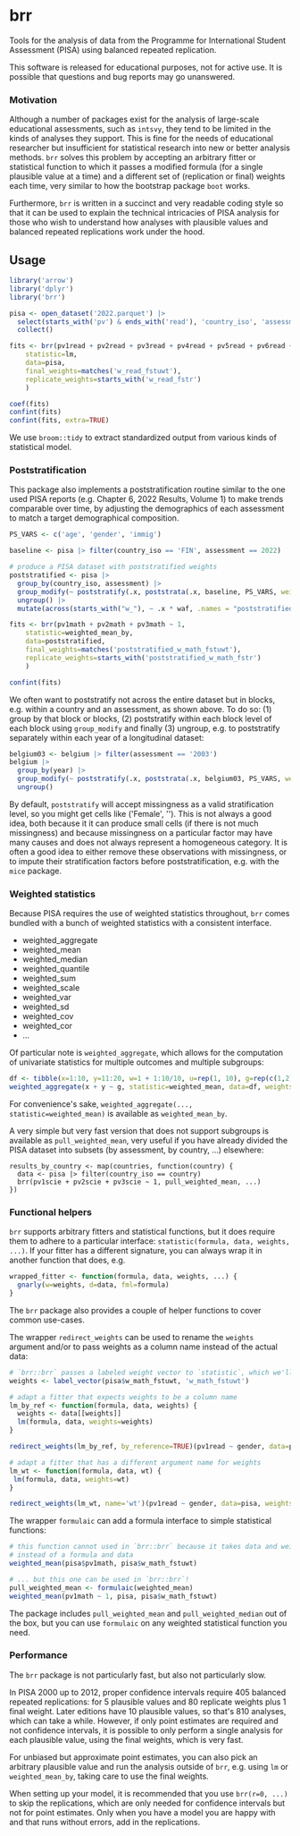 # brr

Tools for the analysis of data from the Programme for International Student
Assessment (PISA) using balanced repeated replication.

This software is released for educational purposes, not for active use.
It is possible that questions and bug reports may go unanswered.

### Motivation

Although a number of packages exist for the analysis of large-scale educational
assessments, such as `intsvy`, they tend to be limited in the kinds of analyses
they support. This is fine for the needs of educational researcher but
insufficient for statistical research into new or better analysis methods. `brr`
solves this problem by accepting an arbitrary fitter or statistical function to
which it passes a modified formula (for a single plausible value at a time) and
a different set of (replication or final) weights each time, very similar to 
how the bootstrap package `boot` works.

Furthermore, `brr` is written in a succinct and very readable coding style so
that it can be used to explain the technical intricacies of PISA analysis for
those who wish to understand how analyses with plausible values and balanced
repeated replications work under the hood.

## Usage

```r
library('arrow')
library('dplyr')
library('brr')

pisa <- open_dataset('2022.parquet') |>
  select(starts_with('pv') & ends_with('read'), 'country_iso', 'assessment', starts_with('w_read')) |>
  collect()

fits <- brr(pv1read + pv2read + pv3read + pv4read + pv5read + pv6read + pv7read + pv8read + pv9read + pv10read ~ country_iso,
    statistic=lm,
    data=pisa,
    final_weights=matches('w_read_fstuwt'),
    replicate_weights=starts_with('w_read_fstr')
    )

coef(fits)
confint(fits)
confint(fits, extra=TRUE)
```

We use `broom::tidy` to extract standardized output from various kinds of
statistical model.

### Poststratification

This package also implements a poststratification routine similar to the one
used PISA reports (e.g. Chapter 6, 2022 Results, Volume 1) to make trends
comparable over time, by adjusting the demographics of each assessment to match
a target demographical composition.

```r
PS_VARS <- c('age', 'gender', 'immig')

baseline <- pisa |> filter(country_iso == 'FIN', assessment == 2022)

# produce a PISA dataset with poststratified weights
poststratified <- pisa |> 
  group_by(country_iso, assessment) |> 
  group_modify(~ poststratify(.x, poststrata(.x, baseline, PS_VARS, weights = "w_math_fstuwt"), name = "waf")) |> 
  ungroup() |> 
  mutate(across(starts_with("w_"), ~ .x * waf, .names = "poststratified_{col}"))

fits <- brr(pv1math + pv2math + pv3math ~ 1, 
    statistic=weighted_mean_by,
    data=poststratified,
    final_weights=matches('poststratified_w_math_fstuwt'),
    replicate_weights=starts_with('poststratified_w_math_fstr')
    )

confint(fits)
```

We often want to poststratify not across the entire dataset but in blocks, e.g.
within a country and an assessment, as shown above. To do so: (1) group by that
block or blocks, (2) poststratify within each block level of each block using
`group_modify` and finally (3) ungroup, e.g. to poststratify separately within
each year of a longitudinal dataset:

```r
belgium03 <- belgium |> filter(assessment == '2003')
belgium |> 
  group_by(year) |>
  group_modify(~ poststratify(.x, poststrata(.x, belgium03, PS_VARS, weights = "w_math_fstuwt")) |>
  ungroup()
```

By default, `poststratify` will accept missingness as a valid stratification
level, so you might get cells like ('Female', '<NA>'). This is not always a good
idea, both because it it can produce small cells (if there is not much
missingness) and because missingness on a particular factor may have many causes
and does not always represent a homogeneous category. It is often a good idea to
either remove these observations with missingness, or to impute their
stratification factors before poststratification, e.g. with the `mice` package.

### Weighted statistics

Because PISA requires the use of weighted statistics throughout, `brr` comes
bundled with a bunch of weighted statistics with a consistent interface.

* weighted_aggregate
* weighted_mean
* weighted_median
* weighted_quantile
* weighted_sum
* weighted_scale
* weighted_var
* weighted_sd
* weighted_cov
* weighted_cor
* ...

Of particular note is `weighted_aggregate`, which allows for the computation of
univariate statistics for multiple outcomes and multiple subgroups:

```r
df <- tibble(x=1:10, y=11:20, w=1 + 1:10/10, u=rep(1, 10), g=rep(c(1,2), each=5))
weighted_aggregate(x + y ~ g, statistic=weighted_mean, data=df, weights=df$w)
```

For convenience's sake, `weighted_aggregate(..., statistic=weighted_mean)` is
available as `weighted_mean_by`.

A very simple but very fast version that does not support subgroups is available
as `pull_weighted_mean`, very useful if you have already divided the PISA
dataset into subsets (by assessment, by country, ...) elsewhere:

```
results_by_country <- map(countries, function(country) {
  data <- pisa |> filter(country_iso == country)
  brr(pv1scie + pv2scie + pv3scie ~ 1, pull_weighted_mean, ...)
})
```

### Functional helpers

`brr` supports arbitrary fitters and statistical functions, but it does require
them to adhere to a particular interface: `statistic(formula, data, weights,
...)`. If your fitter has a different signature, you can always wrap it in
another function that does, e.g.

```r
wrapped_fitter <- function(formula, data, weights, ...) {
  gnarly(w=weights, d=data, fml=formula)
}
```

The `brr` package also provides a couple of helper functions to cover common
use-cases.

The wrapper `redirect_weights` can be used to rename the `weights` argument
and/or to pass weights as a column name instead of the actual data:

```r
# `brr::brr` passes a labeled weight vector to `statistic`, which we'll emulate here
weights <- label_vector(pisa$w_math_fstuwt, 'w_math_fstuwt')

# adapt a fitter that expects weights to be a column name
lm_by_ref <- function(formula, data, weights) {
  weights <- data[[weights]]
  lm(formula, data, weights=weights)
}

redirect_weights(lm_by_ref, by_reference=TRUE)(pv1read ~ gender, data=pisa, weights=weights)

# adapt a fitter that has a different argument name for weights
lm_wt <- function(formula, data, wt) {
 lm(formula, data, weights=wt)
}

redirect_weights(lm_wt, name='wt')(pv1read ~ gender, data=pisa, weights=weights)
```

The wrapper `formulaic` can add a formula interface to simple statistical
functions:

```r
# this function cannot used in `brr::brr` because it takes data and weight vectors
# instead of a formula and data
weighted_mean(pisa$pv1math, pisa$w_math_fstuwt)

# ... but this one can be used in `brr::brr`!
pull_weighted_mean <- formulaic(weighted_mean)
weighted_mean(pv1math ~ 1, pisa, pisa$w_math_fstuwt)
```

The package includes `pull_weighted_mean` and `pull_weighted_median` out of the
box, but you can use `formulaic` on any weighted statistical function you need.

### Performance

The `brr` package is not particularly fast, but also not particularly slow.

In PISA 2000 up to 2012, proper confidence intervals require 405 balanced
repeated replications: for 5 plausible values and 80 replicate weights plus 1
final weight. Later editions have 10 plausible values, so that's 810 analyses,
which can take a while. However, if only point estimates are required and not
confidence intervals, it is possible to only perform a single analysis for each
plausible value, using the final weights, which is very fast.

For unbiased but approximate point estimates, you can also pick an arbitrary
plausible value and run the analysis outside of `brr`, e.g. using `lm` or
`weighted_mean_by`, taking care to use the final weights.

When setting up your model, it is recommended that you use `brr(r=0, ...)` to
skip the replications, which are only needed for confidence intervals but not
for point estimates. Only when you have a model you are happy with and that runs
without errors, add in the replications.
